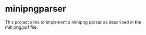 # minipngparser
This project aims to implement a minipng parser as described in the minipng.pdf file.
